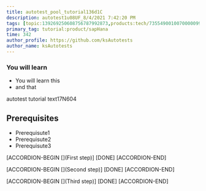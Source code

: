 ```yaml
---
title: autotest_pool_tutorial136d1C
description: autotest1u08UF_8/4/2021 7:42:20 PM
tags: [topic:139269250608756787992873,products:tech/73554900100700000996,tutorial:experience/advanced]
primary_tag: tutorial:product/sapHana
time: 342
author_profile: https://github.com/ksAutotests
author_name: ksAutotests
---
```

### You will learn
- You will learn this
- and that

autotest tutorial text17N604

## Prerequisites
- Prerequisute1
- Prerequisute2
- Prerequisute3

[ACCORDION-BEGIN [](First step)]
[DONE]
[ACCORDION-END]

[ACCORDION-BEGIN [](Second step)]
[DONE]
[ACCORDION-END]

[ACCORDION-BEGIN [](Third step)]
[DONE]
[ACCORDION-END]

